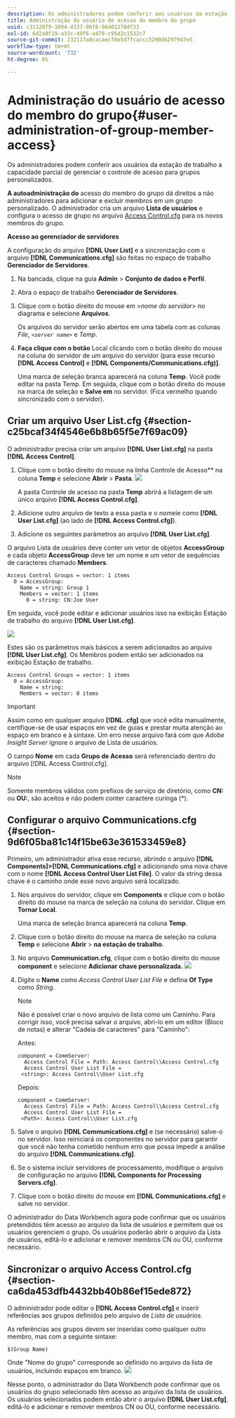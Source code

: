 ```yaml
---
description: Os administradores podem conferir aos usuários da estação de trabalho a capacidade parcial de gerenciar o controle de acesso para grupos personalizados.
title: Administração do usuário de acesso do membro do grupo
uuid: c31128f9-1094-4337-9bf6-96401278df33
exl-id: 6d2a0f19-a33c-49f6-a470-c95d2c1532c7
source-git-commit: 232117a8cacaecf8e5d7fcaccc5290d6297947e5
workflow-type: tm+mt
source-wordcount: '732'
ht-degree: 6%

---
```


# Administração do usuário de acesso do membro do grupo{#user-administration-of-group-member-access}

Os administradores podem conferir aos usuários da estação de trabalho a capacidade parcial de gerenciar o controle de acesso para grupos personalizados.

**A autoadministração do** acesso do membro do grupo dá direitos a não administradores para adicionar e excluir membros em um grupo personalizado. O administrador cria um arquivo **Lista de usuários** e configura o acesso de grupo no arquivo [Access Control.cfg](https://experienceleague.adobe.com/docs/data-workbench/using/server-admin-install/admin-dwb-server/access-control/c-config-acs-ctrl.html) para os novos membros do grupo.

**Acesso ao gerenciador de servidores**

A configuração do arquivo **[!DNL User List]** e a sincronização com o arquivo **[!DNL Communications.cfg]** são feitas no espaço de trabalho **Gerenciador de Servidores**.

1. Na bancada, clique na guia **Admin** > **Conjunto de dados e Perfil**.

1. Abra o espaço de trabalho **Gerenciador de Servidores**.
1. Clique com o botão direito do mouse em >*nome do servidor*> no diagrama e selecione **Arquivos**.

   Os arquivos do servidor serão abertos em uma tabela com as colunas *File*, *`<server name>`* e *Temp*.

1. **Faça clique com o botão** Local clicando com o botão direito do mouse na coluna do servidor de um arquivo do servidor (para esse recurso  **[!DNL Access Control]** e  **[!DNL Components/Communications.cfg)]**.

   Uma marca de seleção branca aparecerá na coluna **Temp**. Você pode editar na pasta Temp. Em seguida, clique com o botão direito do mouse na marca de seleção e **Salve em** no servidor. (Fica vermelho quando sincronizado com o servidor).

## Criar um arquivo User List.cfg {#section-c25bcaf34f4546e6b8b65f5e7f69ac09}

O administrador precisa criar um arquivo **[!DNL User List.cfg]** na pasta **[!DNL Access Control]**.

1. Clique com o botão direito do mouse na linha Controle de Acesso** na coluna **Temp** e selecione **Abrir** > **Pasta**. ![](assets/6_4_workstation_groups_3.png)

   A pasta Controle de acesso na pasta **Temp** abrirá a listagem de um único arquivo **[!DNL Access Control.cfg]**.

1. Adicione outro arquivo de texto a essa pasta e o nomeie como **[!DNL User List.cfg]** (ao lado de **[!DNL Access Control.cfg]**).

1. Adicione os seguintes parâmetros ao arquivo **[!DNL User List.cfg]**.

O arquivo Lista de usuários deve conter um vetor de objetos **AccessGroup** e cada objeto **AccessGroup** deve ter um nome e um vetor de sequências de caracteres chamado **Members**.

```
Access Control Groups = vector: 1 items 
  0 = AccessGroup:  
    Name = string: Group 1 
    Members = vector: 1 items 
      0 = string: CN:Joe User
```

Em seguida, você pode editar e adicionar usuários isso na exibição Estação de trabalho do arquivo **[!DNL User List.cfg]**.

![](assets/6_4_workstation_groups_4.png)

Estes são os parâmetros mais básicos a serem adicionados ao arquivo **[!DNL User List.cfg]**. Os Membros podem então ser adicionados na exibição Estação de trabalho.

```
Access Control Groups = vector: 1 items 
  0 = AccessGroup:  
    Name = string:  
    Members = vector: 0 items
```

>[!IMPORTANT]
>
>Assim como em qualquer arquivo **[!DNL .cfg]** que você edita manualmente, certifique-se de usar espaços em vez de guias e prestar muita atenção ao espaço em branco e à sintaxe. Um erro nesse arquivo fará com que *Adobe Insight Server* ignore o arquivo de Lista de usuários.

O campo **Nome** em cada **Grupo de Acesso** será referenciado dentro do arquivo [!DNL Access Control.cfg].

>[!NOTE]
>
>Somente membros válidos com prefixos de serviço de diretório, como **CN:** ou **OU:**, são aceitos e não podem conter caractere curinga (*).

## Configurar o arquivo Communications.cfg {#section-9d6f05ba81c14f15be63e361533459e8}

Primeiro, um administrador ativa esse recurso, abrindo o arquivo **[!DNL Components]>[!DNL Communications.cfg]** e adicionando uma nova chave com o nome **[!DNL Access Control User List File]**. O valor da string dessa chave é o caminho onde esse novo arquivo será localizado.

1. Nos arquivos do servidor, clique em **Components** e clique com o botão direito do mouse na marca de seleção na coluna do servidor. Clique em **Tornar Local**.

   Uma marca de seleção branca aparecerá na coluna **Temp**.

1. Clique com o botão direito do mouse na marca de seleção na coluna **Temp** e selecione **Abrir** > **na estação de trabalho**.

1. No arquivo **Communication.cfg**, clique com o botão direito do mouse **component** e selecione **Adicionar chave personalizada.** ![](assets/6_4_workstation_groups.png)

1. Digite o **Name** como *Access Control User List File* e defina **Of Type** como *String*.

   >[!NOTE]
   Não é possível criar o novo arquivo de lista como um Caminho. Para corrigir isso, você precisa salvar o arquivo, abri-lo em um editor (Bloco de notas) e alterar &quot;Cadeia de caracteres&quot; para &quot;Caminho&quot;:

   Antes:

   ```
   component = CommServer:  
     Access Control File = Path: Access Control\\Access Control.cfg 
     Access Control User List File =  
    <string>: Access Control\\User List.cfg
   ```

   Depois:

   ```
   component = CommServer:  
     Access Control File = Path: Access Control\\Access Control.cfg 
     Access Control User List File =  
    <Path>: Access Control\\User List.cfg
   ```

1. Salve o arquivo **[!DNL Communications.cfg]** e (se necessário) salve-o no servidor. Isso reiniciará os componentes no servidor para garantir que você não tenha cometido nenhum erro que possa impedir a análise do arquivo **[!DNL Communications.cfg]**.
1. Se o sistema incluir servidores de processamento, modifique o arquivo de configuração no arquivo **[!DNL Components for Processing Servers.cfg]**.
1. Clique com o botão direito do mouse em **[!DNL Communications.cfg]** e salve no servidor.

O administrador do Data Workbench agora pode confirmar que os usuários pretendidos têm acesso ao arquivo da lista de usuários e permitem que os usuários gerenciem o grupo. Os usuários poderão abrir o arquivo da Lista de usuários, editá-lo e adicionar e remover membros CN ou OU, conforme necessário.

## Sincronizar o arquivo Access Control.cfg {#section-ca6da453dfb4432bb40b86ef15ede872}

O administrador pode editar o **[!DNL Access Control.cfg]** e inserir referências aos grupos definidos pelo arquivo de *Lista de usuários*.

As referências aos grupos devem ser inseridas como qualquer outro membro, mas com a seguinte sintaxe:

```
$(Group Name)
```

Onde &quot;Nome do grupo&quot; corresponde ao definido no arquivo da lista de usuários, incluindo espaços em branco. ![](assets/6_4_workstation_groups_2.png)

Nesse ponto, o administrador do Data Workbench pode confirmar que os usuários do grupo selecionado têm acesso ao arquivo da lista de usuários. Os usuários selecionados podem então abrir o arquivo **[!DNL User List.cfg]**, editá-lo e adicionar e remover membros CN ou OU, conforme necessário.
